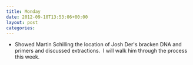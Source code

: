 ```yaml
---
title: Monday
date: 2012-09-10T13:53:06+00:00
layout: post
categories:
---
```

  * Showed Martin Schilling the location of Josh Der's bracken DNA and primers and discussed extractions.  I will walk him through the process this week.
